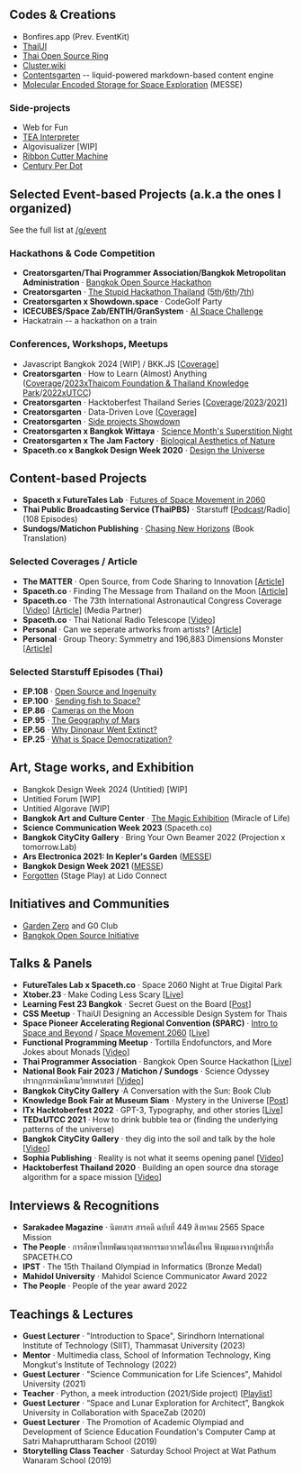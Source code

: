 ## Codes & Creations

- Bonfires.app (Prev. EventKit)
- [ThaiUI](https://github.com/oseda/thaiui)
- [Thai Open Source Ring](https://github.com/creatorsgarten/bosf23)
- [Cluster.wiki](https://github.com/creatorsgarten/clusterwiki)
- [Contentsgarten](https://github.com/creatorsgarten/contentsgarten) -- liquid-powered markdown-based content engine
- [Molecular Encoded Storage for Space Exploration](https://github.com/spaceth/goldenrecord) (MESSE)

### Side-projects

- Web for Fun
- [TEA Interpreter](https://github.com/chayapatr/tea)
- Algovisualizer [WIP]
- [Ribbon Cutter Machine]()
- [Century Per Dot](https://github.com/chayapatr/centuryperdot)

## Selected Event-based Projects (a.k.a the ones I organized)

See the full list at [/g/event](/g/event)

### Hackathons & Code Competition

- **Creatorsgarten/Thai Programmer Association/Bangkok Metropolitan Administration** · [Bangkok Open Source Hackathon](https://open.source.in.th)
- **Creatorsgarten** · [The Stupid Hackathon Thailand](https://creatorsgarten.org/wiki/StupidHackTH) ([5th](https://stupid.hackathon.in.th/5)/[6th](https://stupid.hackathon.in.th/6)/[7th](https://stupid.hackathon.in.th/7))
- **Creatorsgarten x Showdown.space** · CodeGolf Party
- **ICECUBES/Space Zab/ENTIH/GranSystem** · [AI Space Challenge](https://www.icecubesservice.com/journal/ai-space-challenge-south-east-asia/)
- Hackatrain -- a hackathon on a train

### Conferences, Workshops, Meetups

- Javascript Bangkok 2024 [WIP] / BKK.JS [[Coverage]()]
- **Creatorsgarten** · How to Learn (Almost) Anything ([Coverage](https://mappa.com)/[2023xThaicom Foundation & Thailand Knowledge Park](https://creatorsgarten.org/event/learn2)/[2022xUTCC](https://creatorsgarten.org/event/learn))
- **Creatorsgarten** · Hacktoberfest Thailand Series [[Coverage](https://creatorsgarten.org/wiki/StupidHackTH)/[2023]()/[2021]()]
- **Creatorsgarten** · Data-Driven Love [[Coverage]()]
- **Creatorsgarten** · [Side projects Showdown](https://creatorsgarten.org/event/sideproject)
- **Creatorsgarten x Bangkok Wittaya** · [Science Month's Superstition Night](https://creatorsgarten.org/event/scisart)
- **Creatorsgarten x The Jam Factory** · [Biological Aesthetics of Nature](https://creatorsgarten.org/event/bio)
- **Spaceth.co x Bangkok Design Week 2020** · [Design the Universe](https://spaceth.co/design)

## Content-based Projects

- **Spaceth x FutureTales Lab** · [Futures of Space Movement in 2060](https://www.futuretaleslab.com/research/futureofspacemovement2060)
- **Thai Public Broadcasting Service (ThaiPBS)** · Starstuff [[Podcast](https://podcasts.apple.com/th/podcast/starstuff-%E0%B9%80%E0%B8%A3-%E0%B8%AD%E0%B8%87%E0%B9%80%E0%B8%A5-%E0%B8%B2%E0%B8%88%E0%B8%B2%E0%B8%81%E0%B8%94%E0%B8%A7%E0%B8%87%E0%B8%94%E0%B8%B2%E0%B8%A7/id1588669089)/Radio] (108 Episodes)
- **Sundogs/Matichon Publishing** · [Chasing New Horizons](https://www.matichonbook.com/p/4291/chasing-new-horizons-%E0%B8%A0%E0%B8%B2%E0%B8%A3%E0%B8%81%E0%B8%B4%E0%B8%88%E0%B8%9E%E0%B8%B4%E0%B8%8A%E0%B8%B4%E0%B8%95%E0%B8%94%E0%B8%B2%E0%B8%A7%E0%B8%9E%E0%B8%A5%E0%B8%B9%E0%B9%82%E0%B8%95.html) (Book Translation)

### Selected Coverages / Article

- **The MATTER** · Open Source, from Code Sharing to Innovation [[Article](https://thematter.co/editorial/open-source/203976)]
- **Spaceth.co** · Finding The Message from Thailand on the Moon [[Article](https://spaceth.co/goodwill)]
- **Spaceth.co** · The 73th International Astronautical Congress Coverage [[Video]()] [[Article]()] (Media Partner)
- **Spaceth.co** · Thai National Radio Telescope [[Video]()]
- **Personal** · Can we seperate artworks from artists? [[Article]()]
- **Personal** · Group Theory: Symmetry and 196,883 Dimensions Monster [[Article]()]

### Selected Starstuff Episodes (Thai)

- **EP.108** · [Open Source and Ingenuity]()
- **EP.100** · [Sending fish to Space?]()
- **EP.86** · [Cameras on the Moon]()
- **EP.95** · [The Geography of Mars]()
- **EP.56** · [Why Dinonaur Went Extinct?]()
- **EP.25** · [What is Space Democratization?]()

## Art, Stage works, and Exhibition

- Bangkok Design Week 2024 (Untitied) [WIP]
- Untitied Forum [WIP]
- Untitied Algorave [WIP]
- **Bangkok Art and Culture Center** · [The Magic Exhibition]() (Miracle of Life)
- **Science Communication Week 2023** (Spaceth.co)
- **Bangkok CityCity Gallery** · Bring Your Own Beamer 2022 (Projection x tomorrow.Lab)
- **Ars Electronica 2021: In Kepler's Garden** ([MESSE](https://ars.electronica.art/keplersgardens/de/messe/))
- **Bangkok Design Week 2021** ([MESSE](https://freaklab.org/projects/messe/))
- [Forgotten](https://chayapatr.medium.com/%E0%B9%84%E0%B8%A1%E0%B9%88-forgotten-%E0%B9%83%E0%B8%99%E0%B8%84%E0%B8%A7%E0%B8%B2%E0%B8%A1%E0%B8%97%E0%B8%A3%E0%B8%87%E0%B8%88%E0%B8%B3%E0%B8%82%E0%B8%AD%E0%B8%87%E0%B9%80%E0%B8%94%E0%B9%87%E0%B8%81%E0%B8%A1%E0%B8%B1%E0%B8%98%E0%B8%A2%E0%B8%A1%E0%B8%9C%E0%B8%B9%E0%B9%89%E0%B8%AA%E0%B8%A3%E0%B9%89%E0%B8%B2%E0%B8%87%E0%B8%A5%E0%B8%B0%E0%B8%84%E0%B8%A3%E0%B9%80%E0%B8%A7%E0%B8%97%E0%B8%B5-87c9a7af2fb4) (Stage Play) at Lido Connect

## Initiatives and Communities

- [Garden Zero]() and G0 Club
- [Bangkok Open Source Initiative]()

## Talks & Panels

- **FutureTales Lab x Spaceth.co** · Space 2060 Night at True Digital Park
- **Xtober.23** · Make Coding Less Scary [[Live]()]
- **Learning Fest 23 Bangkok** · Secret Guest on the Board [[Post](https://learningfest.tkpark.or.th/program/lf38_secret-guest-on-board-sat/)]
- **CSS Meetup** · ThaiUI Designing an Accessible Design System for Thais
- **Space Pioneer Accelerating Regional Convention (SPARC)** · [Intro to Space and Beyond](https://www.instagram.com/p/Cty58tlSMqf/) / [Space Movement 2060](https://www.instagram.com/p/CuGuqojyydB/) [[Live](https://www.facebook.com/thesparcevent)]
- **Functional Programming Meetup** · Tortilla Endofunctors, and More Jokes about Monads [[Video]()]
- **Thai Programmer Association** · Bangkok Open Source Hackathon [[Live]()]
- **National Book Fair 2023 / Matichon / Sundogs** · Science Odyssey ปรากฏการณ์หนีตามวิทยาศาสตร์ [[Video]()]
- **Bangkok CityCity Gallery** ·A Conversation with the Sun: Book Club
- **Knowledge Book Fair at Museum Siam** · Mystery in the Universe [[Post](https://www.instagram.com/p/CoKvNhyPIGU/)]
- **ITx Hacktoberfest 2022** · GPT-3, Typography, and other stories [[Live]()]
- **TEDxUTCC 2021** · How to drink bubble tea or (finding the underlying patterns of the universe)
- **Bangkok CityCity Gallery** · they dig into the soil and talk by the hole [[Video]()]
- **Sophia Publishing** · Reality is not what it seems opening panel [[Video]()]
- **Hacktoberfest Thailand 2020** · Building an open source dna storage algorithm for a space mission [[Video]()]

## Interviews & Recognitions

- **Sarakadee Magazine** · นิตยสาร สารคดี ฉบับที่ 449 สิงหาคม 2565 Space Mission
- **The People** · การศึกษาไทยพัฒนาอุตสาหกรรมอวกาศได้แค่ไหน ฟังมุมมองจากผู้ทำสื่อ SPACETH.CO
- **IPST** · The 15th Thailand Olympiad in Informatics (Bronze Medal)
- **Mahidol University** · Mahidol Science Communicator Award 2022
- **The People** · People of the year award 2022

## Teachings & Lectures

- **Guest Lecturer** · "Introduction to Space", Sirindhorn International Institute of Technology (SIIT), Thammasat University (2023)
- **Mentor** · Multimedia class, School of Information Technology, King Mongkut's Institute of Technology (2022)
- **Guest Lecturer** · "Science Communication for Life Sciences", Mahidol University (2021)
- **Teacher** · Python, a meek introduction (2021/Side project) [[Playlist]()]
- **Guest Lecturer** · “Space and Lunar Exploration for Architect”, Bangkok University in Collaboration with SpaceZab (2020)
- **Guest Lecturer** · The Promotion of Academic Olympiad and Development of Science Education Foundation's Computer Camp at Satri Mahapruttharam School (2019)
- **Storytelling Class Teacher** · Saturday School Project at Wat Pathum Wanaram School (2019)
